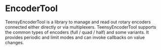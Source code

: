 # EncoderTool
TeensyEncoderTool is a library to manage and read out rotary encoders connected either directly or via multiplexers. TeensyEncoderTool supports the common types of encoders (full / quad / half) and some variants. It provides periodic and limit modes and can invoke callbacks on value changes.
